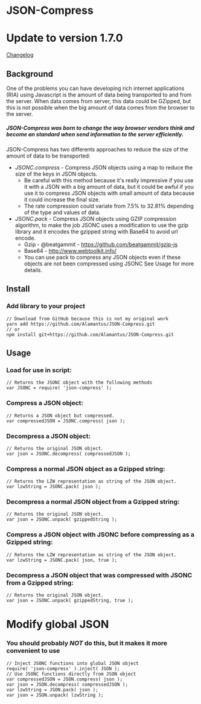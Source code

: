 JSON-Compress
=====
# Update to version 1.7.0

[Changelog](/changelog.txt)

## Background

One of the problems you can have developing rich internet applications (RIA) using Javascript is the amount of data being transported to and from the server.
When data comes from server, this data could be GZipped, but this is not possible when the big amount of data comes from the browser to the server.

##### JSON-Compress was born to change the way browser vendors think and become an standard when send information to the server efficiently.


JSON-Compress has two differents approaches to reduce the size of the amount of data to be transported:

* *JSONC.compress* - Compress JSON objects using a map to reduce the size of the keys in JSON objects.
    * Be careful with this method because it's really impressive if you use it with a JSON with a big amount of data, but it
could be awful if you use it to compress JSON objects with small amount of data because it could increase the final size.
    * The rate compression could variate from 7.5% to 32.81% depending of the type and values of data.
* *JSONC.pack* - Compress JSON objects using GZIP compression algorithm, to make the job JSONC uses a modification to
use the gzip library and it encodes the gzipped string with Base64 to avoid url encode.
   * Gzip - @beatgammit - https://github.com/beatgammit/gzip-js
   * Base64 - http://www.webtoolkit.info/
   * You can use pack to compress any JSON objects even if these objects are not been compressed using JSONC
See Usage for more details.

## Install

### Add library to your project

    // Download from GitHub because this is not my original work
    yarn add https://github.com/Alamantus/JSON-Compress.git
    // or
    npm install git+https://github.com/Alamantus/JSON-Compress.git

## Usage

### Load for use in script:

    // Returns the JSONC object with the following methods
    var JSONC = require( 'json-compress' );

### Compress a JSON object:

    // Returns a JSON object but compressed.
    var compressedJSON = JSONC.compress( json );

### Decompress a JSON object:

    // Returns the original JSON object.
    var json = JSONC.decompress( compressedJSON );

### Compress a normal JSON object as a Gzipped string:

    // Returns the LZW representation as string of the JSON object.
    var lzwString = JSONC.pack( json );

### Decompress a normal JSON object from a Gzipped string:

    // Returns the original JSON object.
    var json = JSONC.unpack( gzippedString );

### Compress a JSON object with JSONC before compressing as a Gzipped string:

    // Returns the LZW representation as string of the JSON object.
    var lzwString = JSONC.pack( json, true );

### Decompress a JSON object that was compressed with JSONC from a Gzipped string:

    // Returns the original JSON object.
    var json = JSONC.unpack( gzippedString, true );

# Modify global JSON

### You should probably _NOT_ do this, but it makes it more convenient to use

    // Inject JSONC functions into global JSON object
    require( 'json-compress' ).inject( JSON );
    // Use JSONC functions directly from JSON object
    var compressedJSON = JSON.compress( json );
    var json = JSON.decompress( compressedJSON );
    var lzwString = JSON.pack( json );
    var json = JSON.unpack( lzwString );
